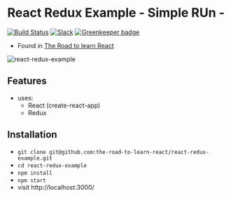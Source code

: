 # React Redux Example - Simple RUn - 

[![Build Status](https://travis-ci.org/the-road-to-learn-react/react-redux-example.svg?branch=master)](https://travis-ci.org/the-road-to-learn-react/react-redux-example) [![Slack](https://slack-the-road-to-learn-react.wieruch.com/badge.svg)](https://slack-the-road-to-learn-react.wieruch.com/) [![Greenkeeper badge](https://badges.greenkeeper.io/the-road-to-learn-react/react-redux-example.svg)](https://greenkeeper.io/)

* Found in [The Road to learn React](https://roadtoreact.com/)

![react-redux-example](https://user-images.githubusercontent.com/2479967/31530740-ab7ab6f0-b00c-11e7-8c6f-77e8094cb0b0.gif)

## Features

* uses:
  * React (create-react-app)
  * Redux

## Installation

* `git clone git@github.com:the-road-to-learn-react/react-redux-example.git`
* `cd react-redux-example`
* `npm install`
* `npm start`
* visit http://localhost:3000/
